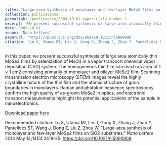 ```yaml
---
title: "Large-area synthesis of monolayer and few-layer MoSe2 films on SiO2 substrates"
collection: publications
permalink: /publication/2009-10-01-paper-title-number-1
excerpt: 'We present successful synthesis of large area atomically thin MoSe2 films by selenization of MoO3 in a vapor transport chemical vapor deposition (CVD) system.'
date: 2009-10-01
venue: 'Nano Letters'
paperurl: 'https://pubs.acs.org/doi/abs/10.1021/nl5000906'
citation: 'Lu X, Utama MI, Lin J, Gong X, Zhang J, Zhao Y, Pantelides ST, Wang J, Dong Z, Liu Z, Zhou W. &quot;Large-area synthesis of monolayer and few-layer MoSe2 films on SiO2 substrates.&quot; <i> Nano Letters </i>. 2014 May 14;14(5):2419-25. https://doi.org/10.1021/nl5000906'
---
```

In this paper, we present successful synthesis of large area atomically thin MoSe2 films by selenization of MoO3 in a vapor transport chemical vapor deposition (CVD) system. The homogeneous thin film can reach an area of 1 × 1 cm2 consisting primarily of monolayer and bilayer MoSe2 film. Scanning transmission electron microscopy (STEM) images reveal the highly crystalline nature of the thin film and the atomic structure of grain boundaries in monolayers. Raman and photoluminescence spectroscopy confirm the high quality of as-grown MoSe2 in optics, and electronic transport measurements highlight the potential applications of the sample in nanoelectronics.

[Download paper here](https://pubs.acs.org/doi/abs/10.1021/nl5000906)

Recommended citation: Lu X, Utama MI, Lin J, Gong X, Zhang J, Zhao Y, Pantelides ST, Wang J, Dong Z, Liu Z, Zhou W. "Large-area synthesis of monolayer and few-layer MoSe2 films on SiO2 substrates." <i> Nano Letters </i>. 2014 May 14;14(5):2419-25. https://doi.org/10.1021/nl5000906 
